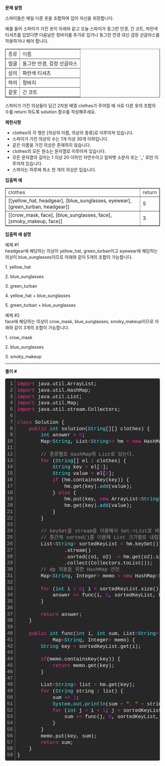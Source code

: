 **문제 설명**

스파이들은 매일 다른 옷을 조합하여 입어 자신을 위장합니다.

예를 들어 스파이가 가진 옷이 아래와 같고 오늘 스파이가 동그란 안경, 긴 코트, 파란색 티셔츠를 입었다면 다음날은 청바지를 추가로 입거나 동그란 안경 대신 검정 선글라스를 착용하거나 해야 합니다.

<table style="border-collapse: collapse; width: 100%;" border="1"><tbody><tr><td><span style="color: #333333;">종류</span></td><td><span style="color: #333333;">이름</span></td></tr><tr><td>얼굴</td><td>동그란 안경, 검정 선글라스</td></tr><tr><td>상의</td><td>파란색 티셔츠</td></tr><tr><td>하의</td><td>청바지</td></tr><tr><td>겉옷</td><td>긴 코트</td></tr></tbody></table>

스파이가 가진 의상들이 담긴 2차원 배열 clothes가 주어질 때 서로 다른 옷의 조합의 수를 return 하도록 solution 함수를 작성해주세요.

**제한사항**

-   clothes의 각 행은 \[의상의 이름, 의상의 종류\]로 이루어져 있습니다.
-   스파이가 가진 의상의 수는 1개 이상 30개 이하입니다.
-   같은 이름을 가진 의상은 존재하지 않습니다.
-   clothes의 모든 원소는 문자열로 이루어져 있습니다.
-   모든 문자열의 길이는 1 이상 20 이하인 자연수이고 알파벳 소문자 또는 '\_' 로만 이루어져 있습니다.
-   스파이는 하루에 최소 한 개의 의상은 입습니다.

**입출력 예**

<table style="border-collapse: collapse; width: 100%;" border="1"><tbody><tr><td><span style="color: #333333;">clothes</span></td><td><span style="color: #333333;">return</span></td></tr><tr><td>[[yellow_hat,<span>&nbsp;</span>headgear], [blue_sunglasses,<span>&nbsp;</span>eyewear], [green_turban,<span>&nbsp;</span>headgear]]</td><td>5</td></tr><tr><td>[[crow_mask,<span>&nbsp;</span>face], [blue_sunglasses,<span>&nbsp;</span>face], [smoky_makeup,<span>&nbsp;</span>face]]</td><td>3</td></tr></tbody></table>

**입출력 예 설명**

예제 #1  
headgear에 해당하는 의상이 yellow\_hat, green\_turban이고 eyewear에 해당하는 의상이 blue\_sunglasses이므로 아래와 같이 5개의 조합이 가능합니다.

1\. yellow\_hat

2\. blue\_sunglasses

3\. green\_turban

4\. yellow\_hat + blue\_sunglasses

5\. green\_turban + blue\_sunglasses

예제 #2  
face에 해당하는 의상이 crow\_mask, blue\_sunglasses, smoky\_makeup이므로 아래와 같이 3개의 조합이 가능합니다.

1\. crow\_mask

2\. blue\_sunglasses

3\. smoky\_makeup

---

**풀이 #**

<table class="colorscripter-code-table" style="margin: 0; padding: 0; border: none; background-color: #272727; border-radius: 4px;" cellspacing="0" cellpadding="0"><tbody><tr><td style="padding: 6px; border-right: 2px solid #4f4f4f;"><div style="margin: 0; padding: 0; word-break: normal; text-align: right; color: #aaa; font-family: Consolas, 'Liberation Mono', Menlo, Courier, monospace !important; line-height: 130%;"><div style="line-height: 130%;">1</div><div style="line-height: 130%;">2</div><div style="line-height: 130%;">3</div><div style="line-height: 130%;">4</div><div style="line-height: 130%;">5</div><div style="line-height: 130%;">6</div><div style="line-height: 130%;">7</div><div style="line-height: 130%;">8</div><div style="line-height: 130%;">9</div><div style="line-height: 130%;">10</div><div style="line-height: 130%;">11</div><div style="line-height: 130%;">12</div><div style="line-height: 130%;">13</div><div style="line-height: 130%;">14</div><div style="line-height: 130%;">15</div><div style="line-height: 130%;">16</div><div style="line-height: 130%;">17</div><div style="line-height: 130%;">18</div><div style="line-height: 130%;">19</div><div style="line-height: 130%;">20</div><div style="line-height: 130%;">21</div><div style="line-height: 130%;">22</div><div style="line-height: 130%;">23</div><div style="line-height: 130%;">24</div><div style="line-height: 130%;">25</div><div style="line-height: 130%;">26</div><div style="line-height: 130%;">27</div><div style="line-height: 130%;">28</div><div style="line-height: 130%;">29</div><div style="line-height: 130%;">30</div><div style="line-height: 130%;">31</div><div style="line-height: 130%;">32</div><div style="line-height: 130%;">33</div><div style="line-height: 130%;">34</div><div style="line-height: 130%;">35</div><div style="line-height: 130%;">36</div><div style="line-height: 130%;">37</div><div style="line-height: 130%;">38</div><div style="line-height: 130%;">39</div><div style="line-height: 130%;">40</div><div style="line-height: 130%;">41</div><div style="line-height: 130%;">42</div><div style="line-height: 130%;">43</div><div style="line-height: 130%;">44</div><div style="line-height: 130%;">45</div><div style="line-height: 130%;">46</div><div style="line-height: 130%;">47</div><div style="line-height: 130%;">48</div><div style="line-height: 130%;">49</div><div style="line-height: 130%;">50</div><div style="line-height: 130%;">51</div><div style="line-height: 130%;">52</div><div style="line-height: 130%;">53</div><div style="line-height: 130%;">54</div><div style="line-height: 130%;">55</div><div style="line-height: 130%;">56</div><div style="line-height: 130%;">57</div><div style="line-height: 130%;">58</div><div style="line-height: 130%;">59</div></div></td><td style="padding: 6px 0; text-align: left;"><div style="margin: 0; padding: 0; color: #f0f0f0; font-family: Consolas, 'Liberation Mono', Menlo, Courier, monospace !important; line-height: 130%;"><div style="padding: 0 6px; white-space: pre; line-height: 130%;"><span style="color: #ff3399;">import</span>&nbsp;java.util.ArrayList;</div><div style="padding: 0 6px; white-space: pre; line-height: 130%;"><span style="color: #ff3399;">import</span>&nbsp;java.util.HashMap;</div><div style="padding: 0 6px; white-space: pre; line-height: 130%;"><span style="color: #ff3399;">import</span>&nbsp;java.util.List;</div><div style="padding: 0 6px; white-space: pre; line-height: 130%;"><span style="color: #ff3399;">import</span>&nbsp;java.util.Map;</div><div style="padding: 0 6px; white-space: pre; line-height: 130%;"><span style="color: #ff3399;">import</span>&nbsp;java.util.stream.Collectors;</div><div style="padding: 0 6px; white-space: pre; line-height: 130%;">&nbsp;</div><div style="padding: 0 6px; white-space: pre; line-height: 130%;"><span style="color: #ff3399;">class</span>&nbsp;Solution&nbsp;{</div><div style="padding: 0 6px; white-space: pre; line-height: 130%;">&nbsp;&nbsp;&nbsp;&nbsp;<span style="color: #ff3399;">public</span>&nbsp;<span style="color: #4be6fa;">int</span>&nbsp;solution(<span style="color: #4be6fa;">String</span>[][]&nbsp;clothes)&nbsp;{</div><div style="padding: 0 6px; white-space: pre; line-height: 130%;">&nbsp;&nbsp;&nbsp;&nbsp;&nbsp;&nbsp;&nbsp;&nbsp;<span style="color: #4be6fa;">int</span>&nbsp;answer&nbsp;<span style="color: #0086b3;"></span><span style="color: #ff3399;">=</span>&nbsp;<span style="color: #c10aff;">0</span>;</div><div style="padding: 0 6px; white-space: pre; line-height: 130%;">&nbsp;&nbsp;&nbsp;&nbsp;&nbsp;&nbsp;&nbsp;&nbsp;Map<span style="color: #0086b3;"></span><span style="color: #ff3399;">&lt;</span><span style="color: #4be6fa;">String</span>,&nbsp;List<span style="color: #0086b3;"></span><span style="color: #ff3399;">&lt;</span><span style="color: #4be6fa;">String</span><span style="color: #ff3399;">&gt;</span><span style="color: #0086b3;"></span><span style="color: #ff3399;">&gt;</span>&nbsp;hm&nbsp;<span style="color: #0086b3;"></span><span style="color: #ff3399;">=</span>&nbsp;<span style="color: #ff3399;">new</span>&nbsp;HashMap<span style="color: #0086b3;"></span><span style="color: #ff3399;">&lt;</span><span style="color: #4be6fa;">String</span>,&nbsp;List<span style="color: #0086b3;"></span><span style="color: #ff3399;">&lt;</span><span style="color: #4be6fa;">String</span><span style="color: #ff3399;">&gt;</span><span style="color: #0086b3;"></span><span style="color: #ff3399;">&gt;</span>();</div><div style="padding: 0 6px; white-space: pre; line-height: 130%;">&nbsp;</div><div style="padding: 0 6px; white-space: pre; line-height: 130%;">&nbsp;&nbsp;&nbsp;&nbsp;&nbsp;&nbsp;&nbsp;&nbsp;<span style="color: #999999;">//&nbsp;종류별로&nbsp;HashMap에&nbsp;List로&nbsp;담는다.</span></div><div style="padding: 0 6px; white-space: pre; line-height: 130%;">&nbsp;&nbsp;&nbsp;&nbsp;&nbsp;&nbsp;&nbsp;&nbsp;<span style="color: #ff3399;">for</span>&nbsp;(<span style="color: #4be6fa;">String</span>[]&nbsp;el&nbsp;:&nbsp;clothes)&nbsp;{</div><div style="padding: 0 6px; white-space: pre; line-height: 130%;">&nbsp;&nbsp;&nbsp;&nbsp;&nbsp;&nbsp;&nbsp;&nbsp;&nbsp;&nbsp;&nbsp;&nbsp;<span style="color: #4be6fa;">String</span>&nbsp;key&nbsp;<span style="color: #0086b3;"></span><span style="color: #ff3399;">=</span>&nbsp;el[<span style="color: #c10aff;">1</span>];</div><div style="padding: 0 6px; white-space: pre; line-height: 130%;">&nbsp;&nbsp;&nbsp;&nbsp;&nbsp;&nbsp;&nbsp;&nbsp;&nbsp;&nbsp;&nbsp;&nbsp;<span style="color: #4be6fa;">String</span>&nbsp;value&nbsp;<span style="color: #0086b3;"></span><span style="color: #ff3399;">=</span>&nbsp;el[<span style="color: #c10aff;">0</span>];</div><div style="padding: 0 6px; white-space: pre; line-height: 130%;">&nbsp;&nbsp;&nbsp;&nbsp;&nbsp;&nbsp;&nbsp;&nbsp;&nbsp;&nbsp;&nbsp;&nbsp;<span style="color: #ff3399;">if</span>&nbsp;(hm.containsKey(key))&nbsp;{</div><div style="padding: 0 6px; white-space: pre; line-height: 130%;">&nbsp;&nbsp;&nbsp;&nbsp;&nbsp;&nbsp;&nbsp;&nbsp;&nbsp;&nbsp;&nbsp;&nbsp;&nbsp;&nbsp;&nbsp;&nbsp;hm.get(key).<span style="color: #4be6fa;">add</span>(value);</div><div style="padding: 0 6px; white-space: pre; line-height: 130%;">&nbsp;&nbsp;&nbsp;&nbsp;&nbsp;&nbsp;&nbsp;&nbsp;&nbsp;&nbsp;&nbsp;&nbsp;}&nbsp;<span style="color: #ff3399;">else</span>&nbsp;{</div><div style="padding: 0 6px; white-space: pre; line-height: 130%;">&nbsp;&nbsp;&nbsp;&nbsp;&nbsp;&nbsp;&nbsp;&nbsp;&nbsp;&nbsp;&nbsp;&nbsp;&nbsp;&nbsp;&nbsp;&nbsp;hm.put(key,&nbsp;<span style="color: #ff3399;">new</span>&nbsp;ArrayList<span style="color: #0086b3;"></span><span style="color: #ff3399;">&lt;</span><span style="color: #4be6fa;">String</span><span style="color: #ff3399;">&gt;</span>());</div><div style="padding: 0 6px; white-space: pre; line-height: 130%;">&nbsp;&nbsp;&nbsp;&nbsp;&nbsp;&nbsp;&nbsp;&nbsp;&nbsp;&nbsp;&nbsp;&nbsp;&nbsp;&nbsp;&nbsp;&nbsp;hm.get(key).<span style="color: #4be6fa;">add</span>(value);</div><div style="padding: 0 6px; white-space: pre; line-height: 130%;">&nbsp;&nbsp;&nbsp;&nbsp;&nbsp;&nbsp;&nbsp;&nbsp;&nbsp;&nbsp;&nbsp;&nbsp;}</div><div style="padding: 0 6px; white-space: pre; line-height: 130%;">&nbsp;&nbsp;&nbsp;&nbsp;&nbsp;&nbsp;&nbsp;&nbsp;}</div><div style="padding: 0 6px; white-space: pre; line-height: 130%;">&nbsp;</div><div style="padding: 0 6px; white-space: pre; line-height: 130%;">&nbsp;&nbsp;&nbsp;&nbsp;&nbsp;&nbsp;&nbsp;&nbsp;<span style="color: #999999;">//&nbsp;keySet을&nbsp;stream을&nbsp;이용해서&nbsp;Set-&gt;List로&nbsp;바꿔준다.</span></div><div style="padding: 0 6px; white-space: pre; line-height: 130%;">&nbsp;&nbsp;&nbsp;&nbsp;&nbsp;&nbsp;&nbsp;&nbsp;<span style="color: #999999;">//&nbsp;중간에&nbsp;sorted()를&nbsp;이용해&nbsp;List&nbsp;크기별로&nbsp;내림차순&nbsp;정렬을&nbsp;해줌.</span></div><div style="padding: 0 6px; white-space: pre; line-height: 130%;">&nbsp;&nbsp;&nbsp;&nbsp;&nbsp;&nbsp;&nbsp;&nbsp;List<span style="color: #0086b3;"></span><span style="color: #ff3399;">&lt;</span><span style="color: #4be6fa;">String</span><span style="color: #ff3399;">&gt;</span>&nbsp;sortedKeyList&nbsp;<span style="color: #0086b3;"></span><span style="color: #ff3399;">=</span>&nbsp;hm.keySet()</div><div style="padding: 0 6px; white-space: pre; line-height: 130%;">&nbsp;&nbsp;&nbsp;&nbsp;&nbsp;&nbsp;&nbsp;&nbsp;&nbsp;&nbsp;&nbsp;&nbsp;&nbsp;&nbsp;&nbsp;&nbsp;.stream()</div><div style="padding: 0 6px; white-space: pre; line-height: 130%;">&nbsp;&nbsp;&nbsp;&nbsp;&nbsp;&nbsp;&nbsp;&nbsp;&nbsp;&nbsp;&nbsp;&nbsp;&nbsp;&nbsp;&nbsp;&nbsp;.sorted((o1,&nbsp;o2)&nbsp;<span style="color: #0086b3;"></span><span style="color: #ff3399;">-</span><span style="color: #0086b3;"></span><span style="color: #ff3399;">&gt;</span>&nbsp;hm.get(o2).size()&nbsp;<span style="color: #0086b3;"></span><span style="color: #ff3399;">-</span>&nbsp;hm.get(o1).size())</div><div style="padding: 0 6px; white-space: pre; line-height: 130%;">&nbsp;&nbsp;&nbsp;&nbsp;&nbsp;&nbsp;&nbsp;&nbsp;&nbsp;&nbsp;&nbsp;&nbsp;&nbsp;&nbsp;&nbsp;&nbsp;.collect(Collectors.toList());</div><div style="padding: 0 6px; white-space: pre; line-height: 130%;">&nbsp;&nbsp;&nbsp;&nbsp;&nbsp;&nbsp;&nbsp;&nbsp;<span style="color: #999999;">//&nbsp;dp&nbsp;적용을&nbsp;위한&nbsp;HashMap&nbsp;선언</span></div><div style="padding: 0 6px; white-space: pre; line-height: 130%;">&nbsp;&nbsp;&nbsp;&nbsp;&nbsp;&nbsp;&nbsp;&nbsp;Map<span style="color: #0086b3;"></span><span style="color: #ff3399;">&lt;</span><span style="color: #4be6fa;">String</span>,&nbsp;Integer<span style="color: #0086b3;"></span><span style="color: #ff3399;">&gt;</span>&nbsp;memo&nbsp;<span style="color: #0086b3;"></span><span style="color: #ff3399;">=</span>&nbsp;<span style="color: #ff3399;">new</span>&nbsp;HashMap<span style="color: #0086b3;"></span><span style="color: #ff3399;">&lt;</span><span style="color: #4be6fa;">String</span>,&nbsp;Integer<span style="color: #0086b3;"></span><span style="color: #ff3399;">&gt;</span>();</div><div style="padding: 0 6px; white-space: pre; line-height: 130%;">&nbsp;</div><div style="padding: 0 6px; white-space: pre; line-height: 130%;">&nbsp;&nbsp;&nbsp;&nbsp;&nbsp;&nbsp;&nbsp;&nbsp;<span style="color: #ff3399;">for</span>&nbsp;(<span style="color: #4be6fa;">int</span>&nbsp;i&nbsp;<span style="color: #0086b3;"></span><span style="color: #ff3399;">=</span>&nbsp;<span style="color: #c10aff;">0</span>;&nbsp;i&nbsp;<span style="color: #0086b3;"></span><span style="color: #ff3399;">&lt;</span>&nbsp;sortedKeyList.size();&nbsp;i<span style="color: #0086b3;"></span><span style="color: #ff3399;">+</span><span style="color: #0086b3;"></span><span style="color: #ff3399;">+</span>)&nbsp;{</div><div style="padding: 0 6px; white-space: pre; line-height: 130%;">&nbsp;&nbsp;&nbsp;&nbsp;&nbsp;&nbsp;&nbsp;&nbsp;&nbsp;&nbsp;&nbsp;&nbsp;answer&nbsp;<span style="color: #0086b3;"></span><span style="color: #ff3399;">+</span><span style="color: #0086b3;"></span><span style="color: #ff3399;">=</span>&nbsp;func(i,&nbsp;<span style="color: #c10aff;">0</span>,&nbsp;sortedKeyList,&nbsp;hm,&nbsp;memo);</div><div style="padding: 0 6px; white-space: pre; line-height: 130%;">&nbsp;&nbsp;&nbsp;&nbsp;&nbsp;&nbsp;&nbsp;&nbsp;}</div><div style="padding: 0 6px; white-space: pre; line-height: 130%;">&nbsp;</div><div style="padding: 0 6px; white-space: pre; line-height: 130%;">&nbsp;&nbsp;&nbsp;&nbsp;&nbsp;&nbsp;&nbsp;&nbsp;<span style="color: #ff3399;">return</span>&nbsp;answer;</div><div style="padding: 0 6px; white-space: pre; line-height: 130%;">&nbsp;&nbsp;&nbsp;&nbsp;}</div><div style="padding: 0 6px; white-space: pre; line-height: 130%;">&nbsp;</div><div style="padding: 0 6px; white-space: pre; line-height: 130%;">&nbsp;&nbsp;&nbsp;&nbsp;<span style="color: #ff3399;">public</span>&nbsp;<span style="color: #4be6fa;">int</span>&nbsp;func(<span style="color: #4be6fa;">int</span>&nbsp;i,&nbsp;<span style="color: #4be6fa;">int</span>&nbsp;sum,&nbsp;List<span style="color: #0086b3;"></span><span style="color: #ff3399;">&lt;</span><span style="color: #4be6fa;">String</span><span style="color: #ff3399;">&gt;</span>&nbsp;sortedKeyList,&nbsp;Map<span style="color: #0086b3;"></span><span style="color: #ff3399;">&lt;</span><span style="color: #4be6fa;">String</span>,&nbsp;List<span style="color: #0086b3;"></span><span style="color: #ff3399;">&lt;</span><span style="color: #4be6fa;">String</span><span style="color: #ff3399;">&gt;</span><span style="color: #0086b3;"></span><span style="color: #ff3399;">&gt;</span>&nbsp;hm,</div><div style="padding: 0 6px; white-space: pre; line-height: 130%;">&nbsp;&nbsp;&nbsp;&nbsp;&nbsp;&nbsp;&nbsp;&nbsp;&nbsp;&nbsp;&nbsp;&nbsp;Map<span style="color: #0086b3;"></span><span style="color: #ff3399;">&lt;</span><span style="color: #4be6fa;">String</span>,&nbsp;Integer<span style="color: #0086b3;"></span><span style="color: #ff3399;">&gt;</span>&nbsp;memo)&nbsp;{</div><div style="padding: 0 6px; white-space: pre; line-height: 130%;">&nbsp;&nbsp;&nbsp;&nbsp;&nbsp;&nbsp;&nbsp;&nbsp;<span style="color: #4be6fa;">String</span>&nbsp;key&nbsp;<span style="color: #0086b3;"></span><span style="color: #ff3399;">=</span>&nbsp;sortedKeyList.get(i);</div><div style="padding: 0 6px; white-space: pre; line-height: 130%;">&nbsp;&nbsp;&nbsp;&nbsp;&nbsp;&nbsp;&nbsp;&nbsp;</div><div style="padding: 0 6px; white-space: pre; line-height: 130%;">&nbsp;&nbsp;&nbsp;&nbsp;&nbsp;&nbsp;&nbsp;&nbsp;<span style="color: #ff3399;">if</span>(memo.containsKey(key))&nbsp;{</div><div style="padding: 0 6px; white-space: pre; line-height: 130%;">&nbsp;&nbsp;&nbsp;&nbsp;&nbsp;&nbsp;&nbsp;&nbsp;&nbsp;&nbsp;&nbsp;&nbsp;<span style="color: #ff3399;">return</span>&nbsp;memo.get(key);</div><div style="padding: 0 6px; white-space: pre; line-height: 130%;">&nbsp;&nbsp;&nbsp;&nbsp;&nbsp;&nbsp;&nbsp;&nbsp;}</div><div style="padding: 0 6px; white-space: pre; line-height: 130%;">&nbsp;&nbsp;&nbsp;&nbsp;&nbsp;&nbsp;&nbsp;&nbsp;</div><div style="padding: 0 6px; white-space: pre; line-height: 130%;">&nbsp;&nbsp;&nbsp;&nbsp;&nbsp;&nbsp;&nbsp;&nbsp;List<span style="color: #0086b3;"></span><span style="color: #ff3399;">&lt;</span><span style="color: #4be6fa;">String</span><span style="color: #ff3399;">&gt;</span>&nbsp;list&nbsp;<span style="color: #0086b3;"></span><span style="color: #ff3399;">=</span>&nbsp;hm.get(key);</div><div style="padding: 0 6px; white-space: pre; line-height: 130%;">&nbsp;&nbsp;&nbsp;&nbsp;&nbsp;&nbsp;&nbsp;&nbsp;<span style="color: #ff3399;">for</span>&nbsp;(<span style="color: #4be6fa;">String</span>&nbsp;string&nbsp;:&nbsp;list)&nbsp;{</div><div style="padding: 0 6px; white-space: pre; line-height: 130%;">&nbsp;&nbsp;&nbsp;&nbsp;&nbsp;&nbsp;&nbsp;&nbsp;&nbsp;&nbsp;&nbsp;&nbsp;sum&nbsp;<span style="color: #0086b3;"></span><span style="color: #ff3399;">+</span><span style="color: #0086b3;"></span><span style="color: #ff3399;">=</span>&nbsp;<span style="color: #c10aff;">1</span>;</div><div style="padding: 0 6px; white-space: pre; line-height: 130%;">&nbsp;&nbsp;&nbsp;&nbsp;&nbsp;&nbsp;&nbsp;&nbsp;&nbsp;&nbsp;&nbsp;&nbsp;<span style="color: #4be6fa;">System</span>.<span style="color: #4be6fa;">out</span>.<span style="color: #4be6fa;">println</span>(sum&nbsp;<span style="color: #0086b3;"></span><span style="color: #ff3399;">+</span>&nbsp;<span style="color: #ffd500;">".&nbsp;"</span>&nbsp;<span style="color: #0086b3;"></span><span style="color: #ff3399;">+</span>&nbsp;string);</div><div style="padding: 0 6px; white-space: pre; line-height: 130%;">&nbsp;&nbsp;&nbsp;&nbsp;&nbsp;&nbsp;&nbsp;&nbsp;&nbsp;&nbsp;&nbsp;&nbsp;<span style="color: #ff3399;">for</span>&nbsp;(<span style="color: #4be6fa;">int</span>&nbsp;j&nbsp;<span style="color: #0086b3;"></span><span style="color: #ff3399;">=</span>&nbsp;i&nbsp;<span style="color: #0086b3;"></span><span style="color: #ff3399;">+</span>&nbsp;<span style="color: #c10aff;">1</span>;&nbsp;j&nbsp;<span style="color: #0086b3;"></span><span style="color: #ff3399;">&lt;</span>&nbsp;sortedKeyList.size();&nbsp;j<span style="color: #0086b3;"></span><span style="color: #ff3399;">+</span><span style="color: #0086b3;"></span><span style="color: #ff3399;">+</span>)&nbsp;{</div><div style="padding: 0 6px; white-space: pre; line-height: 130%;">&nbsp;&nbsp;&nbsp;&nbsp;&nbsp;&nbsp;&nbsp;&nbsp;&nbsp;&nbsp;&nbsp;&nbsp;&nbsp;&nbsp;&nbsp;&nbsp;sum&nbsp;<span style="color: #0086b3;"></span><span style="color: #ff3399;">+</span><span style="color: #0086b3;"></span><span style="color: #ff3399;">=</span>&nbsp;func(j,&nbsp;<span style="color: #c10aff;">0</span>,&nbsp;sortedKeyList,&nbsp;hm,&nbsp;memo);</div><div style="padding: 0 6px; white-space: pre; line-height: 130%;">&nbsp;&nbsp;&nbsp;&nbsp;&nbsp;&nbsp;&nbsp;&nbsp;&nbsp;&nbsp;&nbsp;&nbsp;}</div><div style="padding: 0 6px; white-space: pre; line-height: 130%;">&nbsp;&nbsp;&nbsp;&nbsp;&nbsp;&nbsp;&nbsp;&nbsp;}</div><div style="padding: 0 6px; white-space: pre; line-height: 130%;">&nbsp;&nbsp;&nbsp;&nbsp;&nbsp;&nbsp;&nbsp;&nbsp;memo.put(key,&nbsp;sum);</div><div style="padding: 0 6px; white-space: pre; line-height: 130%;">&nbsp;&nbsp;&nbsp;&nbsp;&nbsp;&nbsp;&nbsp;&nbsp;<span style="color: #ff3399;">return</span>&nbsp;sum;</div><div style="padding: 0 6px; white-space: pre; line-height: 130%;">&nbsp;&nbsp;&nbsp;&nbsp;}</div><div style="padding: 0 6px; white-space: pre; line-height: 130%;">}</div></div><div style="text-align: right; margin-top: -13px; margin-right: 5px; font-size: 9px; font-style: italic;"><a style="color: #4f4f4ftext-decoration:none;" href="http://colorscripter.com/info#e" target="_blank" rel="noopener">Colored by Color Scripter</a></div></td><td style="vertical-align: bottom; padding: 0 2px 4px 0;"><a style="text-decoration: none; color: white;" href="http://colorscripter.com/info#e" target="_blank" rel="noopener"><span style="font-size: 9px; word-break: normal; background-color: #4f4f4f; color: white; border-radius: 10px; padding: 1px;">cs</span></a></td></tr></tbody></table>